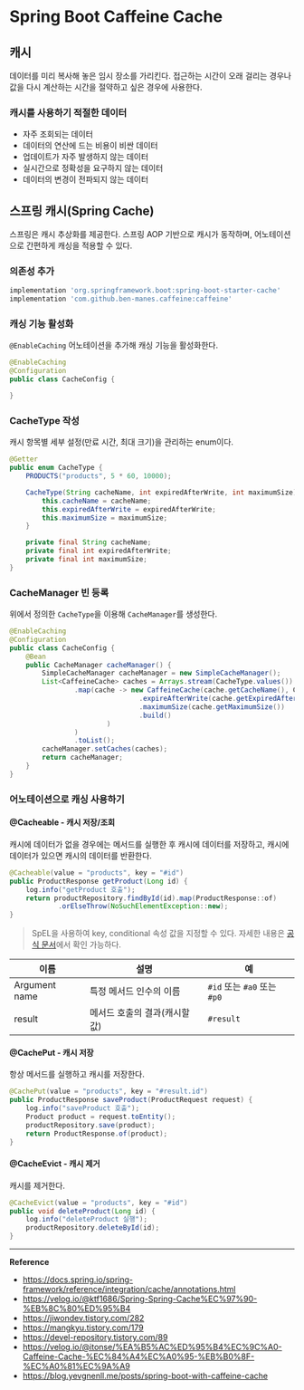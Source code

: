 # Spring Boot Caffeine Cache

## 캐시
데이터를 미리 복사해 놓은 임시 장소를 가리킨다.
접근하는 시간이 오래 걸리는 경우나 값을 다시 계산하는 시간을 절약하고 싶은 경우에 사용한다.

### 캐시를 사용하기 적절한 데이터
- 자주 조회되는 데이터
- 데이터의 연산에 드는 비용이 비싼 데이터
- 업데이트가 자주 발생하지 않는 데이터
- 실시간으로 정확성을 요구하지 않는 데이터
- 데이터의 변경이 전파되지 않는 데이터

## 스프링 캐시(Spring Cache)
스프링은 캐시 추상화를 제공한다.
스프링 AOP 기반으로 캐시가 동작하며, 어노테이션으로 간편하게 캐싱을 적용할 수 있다.

### 의존성 추가
```gradle
implementation 'org.springframework.boot:spring-boot-starter-cache'
implementation 'com.github.ben-manes.caffeine:caffeine'
```

### 캐싱 기능 활성화
`@EnableCaching` 어노테이션을 추가해 캐싱 기능을 활성화한다.
```java
@EnableCaching
@Configuration
public class CacheConfig {

}
```

### CacheType 작성
캐시 항목별 세부 설정(만료 시간, 최대 크기)을 관리하는 enum이다.
```java
@Getter
public enum CacheType {
    PRODUCTS("products", 5 * 60, 10000);

    CacheType(String cacheName, int expiredAfterWrite, int maximumSize) {
        this.cacheName = cacheName;
        this.expiredAfterWrite = expiredAfterWrite;
        this.maximumSize = maximumSize;
    }

    private final String cacheName;
    private final int expiredAfterWrite;
    private final int maximumSize;
}
```

### CacheManager 빈 등록
위에서 정의한 `CacheType`을 이용해 `CacheManager`를 생성한다.
```java
@EnableCaching
@Configuration
public class CacheConfig {
    @Bean
    public CacheManager cacheManager() {
        SimpleCacheManager cacheManager = new SimpleCacheManager();
        List<CaffeineCache> caches = Arrays.stream(CacheType.values())
                .map(cache -> new CaffeineCache(cache.getCacheName(), Caffeine.newBuilder()
                                .expireAfterWrite(cache.getExpiredAfterWrite(), TimeUnit.SECONDS)
                                .maximumSize(cache.getMaximumSize())
                                .build()
                        )
                )
                .toList();
        cacheManager.setCaches(caches);
        return cacheManager;
    }
}
```

### 어노테이션으로 캐싱 사용하기
#### @Cacheable - 캐시 저장/조회
캐시에 데이터가 없을 경우에는 메서드를 실행한 후 캐시에 데이터를 저장하고, 캐시에 데이터가 있으면 캐시의 데이터를 반환한다.<br>
```java
@Cacheable(value = "products", key = "#id")
public ProductResponse getProduct(Long id) {
    log.info("getProduct 호출");
    return productRepository.findById(id).map(ProductResponse::of)
            .orElseThrow(NoSuchElementException::new);
}
```

> SpEL을 사용하여 key, conditional 속성 값을 지정할 수 있다.
자세한 내용은 [공식 문서](https://docs.spring.io/spring-framework/reference/integration/cache/annotations.html#cache-spel-context)에서 확인 가능하다.

| 이름            | 설명                | 예                       |
|---------------|-------------------|-------------------------|
| Argument name | 특정 메서드 인수의 이름     | `#id` 또는 `#a0` 또는 `#p0` |
| result        | 메서드 호출의 결과(캐시할 값) | `#result`               |

#### @CachePut - 캐시 저장
항상 메서드를 실행하고 캐시를 저장한다.
```java
@CachePut(value = "products", key = "#result.id")
public ProductResponse saveProduct(ProductRequest request) {
    log.info("saveProduct 호출");
    Product product = request.toEntity();
    productRepository.save(product);
    return ProductResponse.of(product);
}
```

#### @CacheEvict - 캐시 제거
캐시를 제거한다.
```java
@CacheEvict(value = "products", key = "#id")
public void deleteProduct(Long id) {
    log.info("deleteProduct 실행");
    productRepository.deleteById(id);
}
```

---
**Reference**<br>
- https://docs.spring.io/spring-framework/reference/integration/cache/annotations.html
- https://velog.io/@ktf1686/Spring-Spring-Cache%EC%97%90-%EB%8C%80%ED%95%B4
- https://jiwondev.tistory.com/282
- https://mangkyu.tistory.com/179
- https://devel-repository.tistory.com/89
- https://velog.io/@itonse/%EA%B5%AC%ED%95%B4%EC%9C%A0-Caffeine-Cache-%EC%84%A4%EC%A0%95-%EB%B0%8F-%EC%A0%81%EC%9A%A9
- https://blog.yevgnenll.me/posts/spring-boot-with-caffeine-cache
